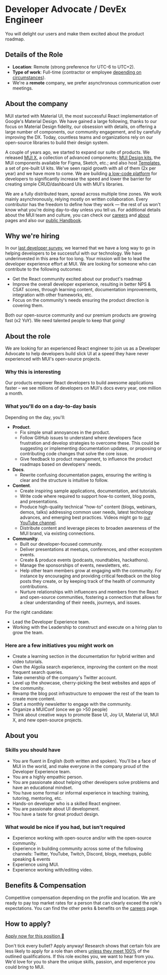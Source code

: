# Developer Advocate / DevEx Engineer

<p class="description">You will delight our users and make them excited about the product roadmap.</p>

## Details of the Role

- **Location**: Remote (strong preference for UTC-6 to UTC+2).
- **Type of work**: Full-time (contractor or employee [depending on circumstances](https://mui-org.notion.site/Hiring-FAQ-64763b756ae44c37b47b081f98915501#494af1f358794028beb4b7697b5d3102)).
- We're a **remote** company, we prefer asynchronous communication over meetings.

## About the company

MUI started with Material UI, the most successful React implementation of Google's Material Design.
We have gained a large following, thanks to our focus on Material Design fidelity, our obsession with details, on offering a large number of components, our community engagement, and by carefully improving the DX.
Today, countless teams and organizations rely on our open-source libraries to build their design system.

A couple of years ago, we started to expand our suite of products.
We released [MUI X](https://mui.com/x/), a collection of advanced components; [MUI Design kits](https://mui.com/design-kits/), the MUI components available for Figma, Sketch, etc.; and also host [Templates](https://mui.com/templates/), a set of pre-built UI kits.
We've seen rapid growth with all of them (2x per year) and we have more to come.
We are building [a low-code platform](https://mui.com/toolpad/) for developers to significantly increase the speed and lower the barrier for creating simple CRUD/dashboard UIs with MUI's libraries.

We are a fully distributed team, spread across multiple time zones.
We work mainly asynchronously, relying mostly on written collaboration.
Every contributor has the freedom to define how they work — the rest of us won't know what you're doing day-to-day unless you tell us.
For additional details about the MUI team and culture, you can check our [careers](https://mui.com/careers/) and [about](https://mui.com/about/) pages and also our [public Handbook](https://mui-org.notion.site/Handbook-f086d47e10794d5e839aef9dc67f324b).

## Why we're hiring

In our [last developer survey](https://mui.com/blog/2021-developer-survey-results/#what-else-can-we-do-to-improve-mui-for-you), we learned that we have a long way to go in helping developers to be successful with our technology.
We have underinvested in this area for too long.
Your mission will be to lead the developer experience effort at MUI.
We are looking for someone who can contribute to the following outcomes:

- Get the React community excited about our product's roadmap
- Improve the overall developer experience, resulting in better NPS & CSAT scores, through learning content, documentation improvements, integration with other frameworks, etc.
- Focus on the community's needs ensuring the product direction is covering them.

Both our open-source community and our premium products are growing fast (x2 YoY).
We need talented people to keep that going!

## About the role

We are looking for an experienced React engineer to join us as a Developer Advocate to help developers build slick UI at a speed they have never experienced with MUI's open-source projects.

### Why this is interesting

Our products empower React developers to build awesome applications faster – we see millions of developers on MUI's docs every year, one million a month.

### What you'll do on a day-to-day basis

Depending on the day, you'll:

- **Product**.
  - Fix simple small annoyances in the product.
  - Follow GitHub issues to understand where developers face frustration and develop strategies to overcome these. This could be suggesting or implementing documentation updates, or proposing or contributing code changes that solve the core issue.
  - Give feedback to product management, to influence the product roadmaps based on developers' needs.
- **Docs**.
  - Rewrite confusing documentation pages, ensuring the writing is clear and the structure is intuitive to follow.
- **Content**.
  - Create inspiring sample applications, documentation, and tutorials.
  - Write code where required to support how-to content, blog posts, and presentations.
  - Produce high-quality technical "how-to" content (blogs, webinars, demos, talks) addressing common user needs, latest technology advances, and emerging best practices. Videos might go to [our YouTube channel](https://www.youtube.com/@MUI_hq).
  - Distribute content and leverage pieces to broaden awareness of the MUI brand, via existing connections.
- **Community**.
  - Built our developer-focused community.
  - Deliver presentations at meetups, conferences, and other ecosystem events.
  - Create & produce events (podcasts, roundtables, hackathons).
  - Manage the sponsorships of events, newsletters, etc.
  - Help other team members grow at engaging with the community. For instance by encouraging and providing critical feedback on the blog posts they create, or by keeping track of the health of community contributions.
  - Nurture relationships with influencers and members from the React and open-source communities, fostering a connection that allows for a clear understanding of their needs, journeys, and issues.

For the right candidate:

- Lead the Developer Experience team.
- Working with the Leadership to construct and execute on a hiring plan to grow the team.

### Here are a few initiatives you might work on

- Create a learning section in the documentation for hybrid written and video tutorials.
- Own the Algolia search experience, improving the content on the most frequent search queries.
- Take ownership of the company's Twitter account.
- Level up the showcase, cherry-picking the best websites and apps of the community.
- Revamp the blog post infrastructure to empower the rest of the team to create more content.
- Start a monthly newsletter to engage with the community.
- Organize a MUIConf (once we go >50 people)
- Think about creative ways to promote Base UI, Joy UI, Material UI, MUI X, and new open-source projects.

## About you

### Skills you should have

- You are fluent in English (both written and spoken). You'll be a face of MUI in the world, and make everyone in the company proud of the Developer Experience team.
- You are a highly empathic person.
- You are passionate about helping other developers solve problems and have an educational mindset.
- You have some formal or informal experience in teaching: training, tutoring, mentoring, etc.
- Hands-on developer who is a skilled React engineer.
- You are passionate about UI development.
- You have a taste for great product design.

### What would be nice if you had, but isn't required

- Experience working with open-source and/or with the open-source community.
- Experience in building community across some of the following channels: Twitter, YouTube, Twitch, Discord, blogs, meetups, public speaking & events
- Experience using MUI.
- Experience working with/editing video.

## Benefits & Compensation

Competitive compensation depending on the profile and location.
We are ready to pay top market rates for a person that can clearly exceed the role's expectations.
You can find the other perks & benefits on the [careers](https://mui.com/careers/#perks-amp-benefits) page.

## How to apply?

[Apply now for this position 📮](https://jobs.ashbyhq.com/MUI/28287eeb-88d2-465f-96d7-e7fd99fabd7d/application?utm_source=ZNRrPGBkqO)

Don't tick every bullet? Apply anyway! Research shows that certain folx are less likely to apply for a role than others [unless they meet 100%](https://hbr.org/2014/08/why-women-dont-apply-for-jobs-unless-theyre-100-qualified) of the outlined qualifications.
If this role excites you, we want to hear from you. We'd love for you to share the unique skills, passion, and experience you could bring to MUI.
